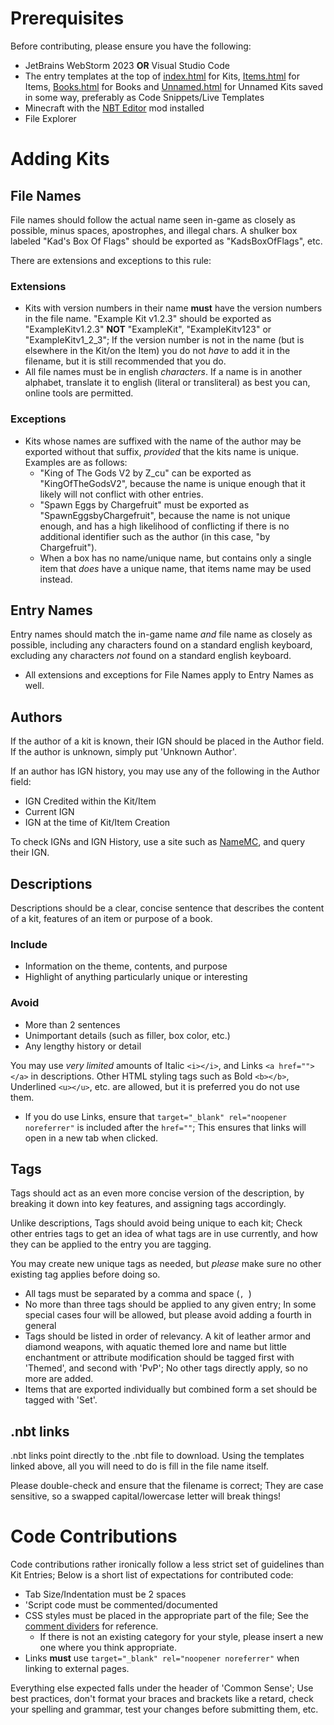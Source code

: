 # Prerequisites
Before contributing, please ensure you have the following:
- JetBrains WebStorm 2023 **OR** Visual Studio Code 
- The entry templates at the top of [index.html](https://github.com/KadTheHunter/ShulkerArchives/blob/master/index.html#L15) for Kits, [Items.html](https://github.com/KadTheHunter/ShulkerArchives/blob/master/html/Items.html#L15) for Items, [Books.html](https://github.com/KadTheHunter/ShulkerArchives/blob/master/html/Books.html#L15) for Books and [Unnamed.html](https://github.com/KadTheHunter/ShulkerArchives/blob/master/html/Unnamed.html#L15) for Unnamed Kits saved in some way, preferably as Code Snippets/Live Templates
- Minecraft with the [NBT Editor](https://modrinth.com/mod/nbt-editor/versions) mod installed
- File Explorer

# Adding Kits
## File Names
File names should follow the actual name seen in-game as closely as possible, minus spaces, apostrophes, and illegal chars. A shulker box labeled "Kad's Box Of Flags" should be exported as "KadsBoxOfFlags", etc.

There are extensions and exceptions to this rule:

### Extensions
- Kits with version numbers in their name **must** have the version numbers in the file name. "Example Kit v1.2.3" should be exported as "ExampleKitv1.2.3" **NOT** "ExampleKit", "ExampleKitv123" or "ExampleKitv1_2_3"; If the version number is not in the name (but is elsewhere in the Kit/on the Item) you do not *have* to add it in the filename, but it is still recommended that you do.
- All file names must be in english *characters*. If a name is in another alphabet, translate it to english (literal or transliteral) as best you can, online tools are permitted.

### Exceptions
- Kits whose names are suffixed with the name of the author may be exported without that suffix, *provided* that the kits name is unique. Examples are as follows:
  - "King of The Gods V2 by Z_cu" can be exported as "KingOfTheGodsV2", because the name is unique enough that it likely will not conflict with other entries.
  - "Spawn Eggs by Chargefruit" must be exported as "SpawnEggsbyChargefruit", because the name is not unique enough, and has a high likelihood of conflicting if there is no additional identifier such as the author (in this case, "by Chargefruit").
  - When a box has no name/unique name, but contains only a single item that *does* have a unique name, that items name may be used instead.

## Entry Names
Entry names should match the in-game name *and* file name as closely as possible, including any characters found on a standard english keyboard, excluding any characters *not* found on a standard english keyboard. 
- All extensions and exceptions for File Names apply to Entry Names as well.

## Authors
If the author of a kit is known, their IGN should be placed in the Author field. If the author is unknown, simply put 'Unknown Author'.

If an author has IGN history, you may use any of the following in the Author field:
- IGN Credited within the Kit/Item
- Current IGN
- IGN at the time of Kit/Item Creation

To check IGNs and IGN History, use a site such as [NameMC](https://namemc.com/), and query their IGN.

## Descriptions
Descriptions should be a clear, concise sentence that describes the content of a kit, features of an item or purpose of a book.

### Include
- Information on the theme, contents, and purpose
- Highlight of anything particularly unique or interesting

### Avoid
- More than 2 sentences
- Unimportant details (such as filler, box color, etc.)
- Any lengthy history or detail

You may use *very limited* amounts of Italic `<i></i>`, and Links `<a href=""></a>` in descriptions. Other HTML styling tags such as Bold `<b></b>`, Underlined `<u></u>`, etc. are allowed, but it is preferred you do not use them.
- If you do use Links, ensure that `target="_blank" rel="noopener noreferrer"` is included after the `href=""`; This ensures that links will open in a new tab when clicked.

## Tags
Tags should act as an even more concise version of the description, by breaking it down into key features, and assigning tags accordingly. 

Unlike descriptions, Tags should avoid being unique to each kit; Check other entries tags to get an idea of what tags are in use currently, and how they can be applied to the entry you are tagging.

You may create new unique tags as needed, but *please* make sure no other existing tag applies before doing so.

- All tags must be separated by a comma and space (`, `)
- No more than three tags should be applied to any given entry; In some special cases four will be allowed, but please avoid adding a fourth in general
- Tags should be listed in order of relevancy. A kit of leather armor and diamond weapons, with aquatic themed lore and name but little enchantment or attribute modification should be tagged first with 'Themed', and second with 'PvP'; No other tags directly apply, so no more are added.
- Items that are exported individually but combined form a set should be tagged with 'Set'.
## .nbt links
.nbt links point directly to the .nbt file to download. Using the templates linked above, all you will need to do is fill in the file name itself. 

Please double-check and ensure that the filename is correct; They are case sensitive, so a swapped capital/lowercase letter will break things!

# Code Contributions
Code contributions rather ironically follow a less strict set of guidelines than Kit Entries; Below is a short list of expectations for contributed code:
- Tab Size/Indentation must be 2 spaces
- 'Script code must be commented/documented
- CSS styles must be placed in the appropriate part of the file; See the [comment dividers](https://github.com/KadTheHunter/ShulkerArchives/blob/master/assets/main.css#L27) for reference.
  - If there is not an existing category for your style, please insert a new one where you think appropriate.
- Links **must** use `target="_blank" rel="noopener noreferrer"` when linking to external pages.

Everything else expected falls under the header of 'Common Sense'; Use best practices, don't format your braces and brackets like a retard, check your spelling and grammar, test your changes before submitting them, etc.